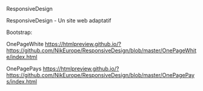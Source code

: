 

ResponsiveDesign

ResponsiveDesign - Un site web adaptatif



Bootstrap:

OnePageWhite https://htmlpreview.github.io/?https://github.com/NikEurope/ResponsiveDesign/blob/master/OnePageWhite/index.html


OnePagePays https://htmlpreview.github.io/?https://github.com/NikEurope/ResponsiveDesign/blob/master/OnePagePays/index.html
